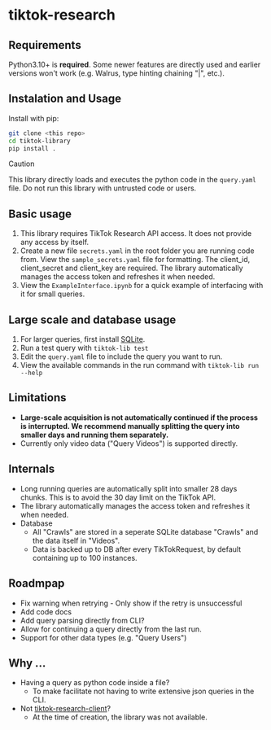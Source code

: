 # tiktok-research

## Requirements

Python3.10+ is **required**. Some newer features are directly used and earlier versions won't work (e.g. Walrus, type hinting chaining "|", etc.). 
    
## Instalation and Usage

Install with pip:

```bash
git clone <this repo>
cd tiktok-library
pip install .
```

> [!CAUTION]
> This library directly loads and executes the python code in the `query.yaml` file. Do not run this library with untrusted code or users.


## Basic usage

1. This library requires TikTok Research API access. It does not provide any access by itself.
2. Create a new file `secrets.yaml` in the root folder you are running code from. View the `sample_secrets.yaml` file for formatting. The client_id, client_secret and client_key are required. The library automatically manages the access token and refreshes it when needed.
3. View the `ExampleInterface.ipynb` for a quick example of interfacing with it for small queries.


## Large scale and database usage
1. For larger queries, first install [SQLite](https://www.sqlite.org/).
2. Run a test query with `tiktok-lib test` 
3. Edit the `query.yaml` file to include the query you want to run.
4. View the available commands in the run command with `tiktok-lib run --help`

## Limitations

- **Large-scale acquisition is not automatically continued if the process is interrupted. We recommend manually splitting the query into smaller days and running them separately.**
- Currently only video data ("Query Videos") is supported directly. 

## Internals

- Long running queries are automatically split into smaller 28 days chunks. This is to avoid the 30 day limit on the TikTok API.
- The library automatically manages the access token and refreshes it when needed.
- Database
    - All "Crawls" are stored in a seperate SQLite database "Crawls" and the data itself in "Videos".
    - Data is backed up to DB after every TikTokRequest, by default containing up to 100 instances.

## Roadmpap
- Fix warning when retrying - Only show if the retry is unsuccessful
- Add code docs
- Add query parsing directly from CLI?
- Allow for continuing a query directly from the last run.
- Support for other data types (e.g. "Query Users")

## Why ...
- Having a query as python code inside a file?
    - To make facilitate not having to write extensive json queries in the CLI.
- Not [tiktok-research-client](https://github.com/AndersGiovanni/tiktok-research-client/tree/main)?
    - At the time of creation, the library was not available.

